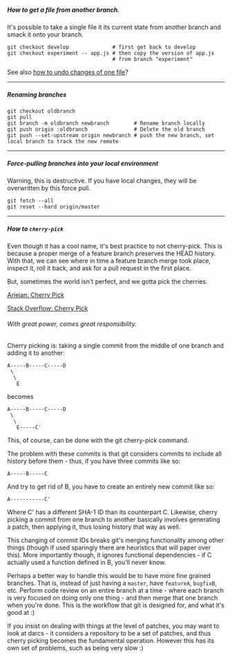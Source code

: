 ##### How to get a file from another branch.
It's possible to take a single file it its current state from another branch and smack it onto your branch.

```
git checkout develop              # first get back to develop
git checkout experiment -- app.js # then copy the version of app.js 
                                  # from branch "experiment"
```

See also [how to undo changes of one file](http://stackoverflow.com/questions/692246/undo-working-copy-modifications-of-one-file-in-git)?

***

##### Renaming branches

```
git checkout oldbranch				
git pull				
git branch -m oldbranch newbranch        # Rename branch locally
git push origin :oldbranch               # Delete the old branch
git push --set-upstream origin newbranch # push the new branch, set local branch to track the new remote
```

***

##### Force-pulling branches into your local environment

Warning, this is destructive. If you have local changes, they will be overwritten by this force pull.

```
git fetch --all
git reset --hard origin/master
```

***

##### How to `cherry-pick`
Even though it has a cool name, it's best practice to not cherry-pick. This is because a proper merge of a feature branch preserves the HEAD history. With that, we can see where in time a feature branch merge took place, inspect it, roll it back, and ask for a pull request in the first place.

But, sometimes the world isn't perfect, and we gotta pick the cherries.

[Ariejan: Cherry Pick](https://ariejan.net/2010/06/10/cherry-picking-specific-commits-from-another-branch/)

[Stack Overflow: Cherry Pick](http://stackoverflow.com/questions/881092/how-to-merge-a-specific-commit-in-git)

###### With great power, comes great responsibility.

Cherry picking is: taking a single commit from the middle of one branch and adding it to another:
```
A-----B-----C-----D
 \
  \
   E
```
becomes
```
A-----B-----C-----D
 \
  \
   E-----C'
```
This, of course, can be done with the git cherry-pick command.

The problem with these commits is that git considers commits to include all history before them - thus, if you have three commits like so:
```
A-----B-----C
```
And try to get rid of B, you have to create an entirely new commit like so:
```
A-----------C'
```
Where C' has a different SHA-1 ID than its counterpart C. Likewise, cherry picking a commit from one branch to another basically involves generating a patch, then applying it, thus losing history that way as well.

This changing of commit IDs breaks git's merging functionality among other things (though if used sparingly there are heuristics that will paper over this). More importantly though, it ignores functional dependencies - if C actually used a function defined in B, you'll never know.

Perhaps a better way to handle this would be to have more fine grained branches. That is, instead of just having a `master`, have `featureA`, `bugfixB`, etc. Perform code review on an entire branch at a time - where each branch is very focused on doing only one thing - and then merge that one branch when you're done. This is the workflow that git is designed for, and what it's good at :)

If you insist on dealing with things at the level of patches, you may want to look at darcs - it considers a repository to be a set of patches, and thus cherry picking becomes the fundamental operation. However this has its own set of problems, such as being very slow :)